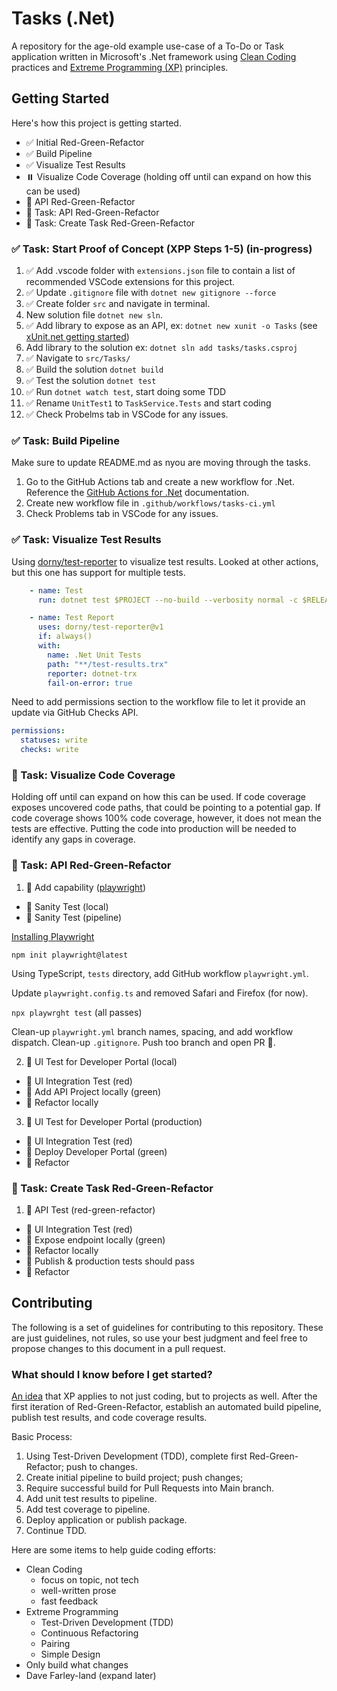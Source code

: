 # Tasks (.Net)

A repository for the age-old example use-case of a To-Do or Task application written in Microsoft's .Net framework using [Clean Coding](cleancoders.com) practices and [Extreme Programming (XP)](https://martinfowler.com/bliki/ExtremeProgramming.html) principles.

## Getting Started

Here's how this project is getting started.

- ✅ Initial Red-Green-Refactor
- ✅ Build Pipeline
- ✅ Visualize Test Results
- ⏸️ Visualize Code Coverage (holding off until can expand on how this can be used)
- 🔲 API Red-Green-Refactor
- 🔲 Task: API Red-Green-Refactor
- 🔲 Task: Create Task Red-Green-Refactor

### ✅ Task: Start Proof of Concept (XPP Steps 1-5) (in-progress)

1. ✅ Add .vscode folder with `extensions.json` file to contain a list of recommended VSCode extensions for this project.
2. ✅ Update `.gitignore` file with `dotnet new gitignore --force`
3. ✅ Create folder `src` and navigate in terminal.
4. New solution file `dotnet new sln`.
5. ✅ Add library to expose as an API, ex: `dotnet new xunit -o Tasks` (see [xUnit.net getting started](https://xunit.net/docs/getting-started/netcore/cmdline))
6. Add library to the solution ex: `dotnet sln add tasks/tasks.csproj`
7. ✅ Navigate to `src/Tasks/`
8. ✅ Build the solution `dotnet build`
9. ✅ Test the solution `dotnet test`
10. ✅ Run `dotnet watch test`, start doing some TDD
11. ✅ Rename `UnitTest1` to `TaskService.Tests` and start coding
12. ✅ Check Probelms tab in VSCode for any issues.

### ✅ Task: Build Pipeline

Make sure to update README.md as nyou are moving through the tasks.

1. Go to the GitHub Actions tab and create a new workflow for .Net. Reference the [GitHub Actions for .Net](https://docs.github.com/en/actions/automating-builds-and-tests/building-and-testing-net) documentation.
2. Create new workflow file in `.github/workflows/tasks-ci.yml`
3. Check Problems tab in VSCode for any issues.

### ✅ Task: Visualize Test Results

Using [dorny/test-reporter](https://github.com/dorny/test-reporter) to visualize test results. Looked at other actions, but this one has support for multiple tests.

```yml
    - name: Test
      run: dotnet test $PROJECT --no-build --verbosity normal -c $RELEASE --logger "trx;LogFileName=test-results.trx"

    - name: Test Report
      uses: dorny/test-reporter@v1
      if: always()
      with:
        name: .Net Unit Tests
        path: "**/test-results.trx"
        reporter: dotnet-trx
        fail-on-error: true
```

Need to add permissions section to the workflow file to let it provide an update via GitHub Checks API.

```yml
permissions:
  statuses: write
  checks: write
```

### 🔲 Task: Visualize Code Coverage

Holding off until can expand on how this can be used. If code coverage exposes uncovered code paths, that could be pointing to a potential gap.
If code coverage shows 100% code coverage, however, it does not mean the tests are effective. Putting the code into production will be needed to
identify any gaps in coverage.

### 🔲 Task: API Red-Green-Refactor

1. 🔲 Add capability ([playwright](https://playwright.dev))
  - 🔲 Sanity Test (local)
  - 🔲 Sanity Test (pipeline)

[Installing Playwright](https://playwright.dev/docs/intro#installing-playwright)

```shell
npm init playwright@latest
```

Using TypeScript, `tests` directory, add GitHub workflow `playwright.yml`.

Update `playwright.config.ts` and removed Safari and Firefox (for now).

`npx playwrght test` (all passes)

Clean-up `playwright.yml` branch names, spacing, and add workflow dispatch.
Clean-up `.gitignore`.
Push too branch and open PR 🤞.

2. 🔲 UI Test for Developer Portal (local)
  - 🔲 UI Integration Test (red)
  - 🔲 Add API Project locally (green)
  - 🔲 Refactor locally
3. 🔲 UI Test for Developer Portal (production)
  - 🔲 UI Integration Test (red)
  - 🔲 Deploy Developer Portal (green)
  - 🔲 Refactor


### 🔲 Task: Create Task Red-Green-Refactor

1. 🔲 API Test (red-green-refactor)
  - 🔲 UI Integration Test (red)
  - 🔲 Expose endpoint locally (green)
  - 🔲 Refactor locally
  - 🔲 Publish & production tests should pass
  - 🔲 Refactor

## Contributing

The following is a set of guidelines for contributing to this repository. These are just guidelines, not rules, so use your best judgment and feel free to propose changes to this document in a pull request.

### What should I know before I get started?

[An idea](https://boster.dev/thoughts/extreme-programming-projects/) that XP applies to not just coding, but to projects as well. After the first iteration of Red-Green-Refactor, establish an automated build pipeline, publish test results, and code coverage results.

Basic Process:

1. Using Test-Driven Development (TDD), complete first Red-Green-Refactor; push to changes.
2. Create initial pipeline to build project; push changes;
3. Require successful build for Pull Requests into Main branch.
4. Add unit test results to pipeline.
5. Add test coverage to pipeline.
6. Deploy application or publish package.
7. Continue TDD.

Here are some items to help guide coding efforts:

- Clean Coding
  - focus on topic, not tech
  - well-written prose
  - fast feedback
- Extreme Programming
  - Test-Driven Development (TDD)
  - Continuous Refactoring
  - Pairing
  - Simple Design
- Only build what changes
- Dave Farley-land (expand later)
